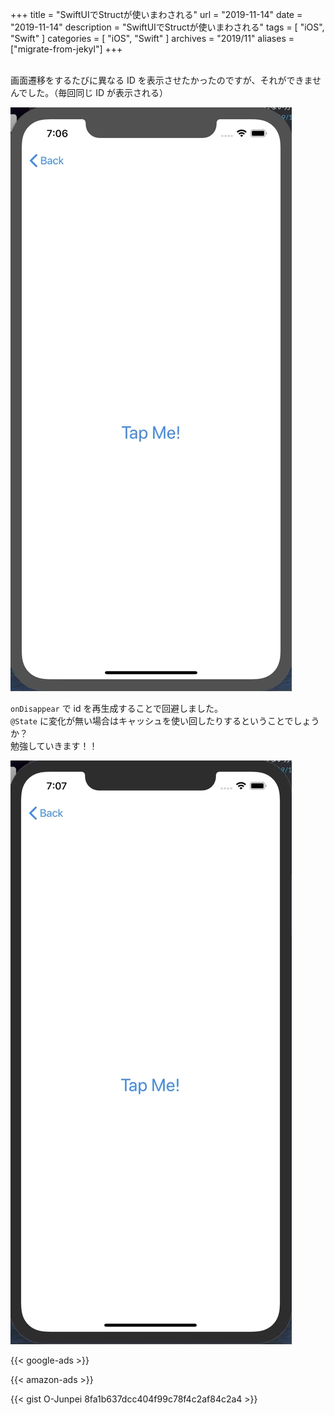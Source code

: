 +++
title =  "SwiftUIでStructが使いまわされる"
url = "2019-11-14"
date = "2019-11-14"
description = "SwiftUIでStructが使いまわされる"
tags = [
    "iOS", "Swift"
]
categories = [
    "iOS", "Swift"
]
archives = "2019/11"
aliases = ["migrate-from-jekyl"]
+++

<br>
画面遷移をするたびに異なる ID を表示させたかったのですが、それができませんでした。（毎回同じ ID が表示される）

![同じIDが表示される](1.gif)

`onDisappear` で id を再生成することで回避しました。  
`@State` に変化が無い場合はキャッシュを使い回したりするということでしょうか？   
勉強していきます！！

![同じIDが表示される](2.gif)

<!-- Google Ads -->
{{< google-ads >}}

<!-- Amazon Ads -->
{{< amazon-ads >}}

{{< gist O-Junpei 8fa1b637dcc404f99c78f4c2af84c2a4 >}}
